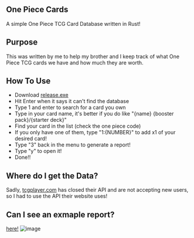 ## One Piece Cards
A simple One Piece TCG Card Database written in Rust!

## Purpose
This was written by me to help my brother and I keep track of what One Piece TCG cards we have and how much they are worth.

## How To Use
- Download [release.exe](https://github.com/sstock2005/onepiececards/releases/download/v0.1.0/release.exe)
- Hit Enter when it says it can't find the database
- Type 1 and enter to search for a card you own
- Type in your card name, it's better if you do like "{name} {booster pack}/{starter deck}"
- Find your card in the list (check the one piece code)
- If you only have one of them, type "1:{NUMBER}" to add x1 of your desired card!
- Type "3" back in the menu to generate a report!
- Type "y" to open it!
- Done!!

## Where do I get the Data?
Sadly, [tcgplayer.com](https://tcgplayer.com) has closed their API and are not accepting new users, so I had to use the API their website uses!

## Can I see an exmaple report?
[here!](https://github.com/sstock2005/onepiececards/blob/master/report.html)
![image](https://github.com/user-attachments/assets/c9900930-8335-428e-b823-38b718abae5e)
